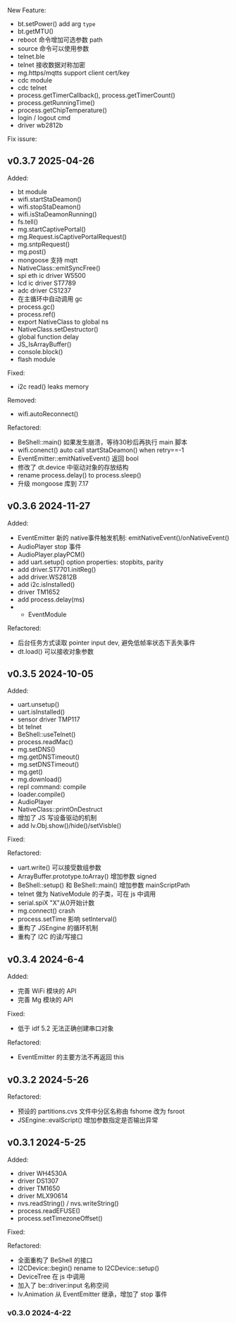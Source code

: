 
New Feature:

* bt.setPower() add arg `type`
* bt.getMTU()
* reboot 命令增加可选参数 path 
* source 命令可以使用参数
* telnet.ble
* telnet 接收数据对称加密
* mg.https/mqtts support client cert/key
* cdc module
* cdc telnet
* process.getTimerCallback(), process.getTimerCount()
* process.getRunningTime()
* process.getChipTemperature()
* login / logout cmd
* driver wb2812b

Fix issure:


## v0.3.7   2025-04-26

Added: 

* bt module
* wifi.startStaDeamon()
* wifi.stopStaDeamon()
* wifi.isStaDeamonRunning()
* fs.tell()
* mg.startCaptivePortal()
* mg.Request.isCaptivePortalRequest()
* mg.sntpRequest()
* mg.post()
* mongoose 支持 mqtt
* NativeClass::emitSyncFree()
* spi eth ic driver W5500
* lcd ic driver ST7789
* adc driver CS1237
* 在主循环中自动调用 gc
* process.gc()
* process.ref()
* export NativeClass to global ns
* NativeClass.setDestructor()
* global function delay
* JS_IsArrayBuffer()
* console.block()
* flash module

Fixed:

* i2c read() leaks memory

Removed:

* wifi.autoReconnect()

Refactored:

* BeShell::main() 如果发生崩溃，等待30秒后再执行 main 脚本
* wifi.conenct()  auto call startStaDeamon() when retry==-1
* EventEmitter::emitNativeEvent() 返回 bool
* 修改了 dt.device 中驱动对象的存放结构
* rename process.delay() to process.sleep()
* 升级 mongoose 库到 7.17

## v0.3.6   2024-11-27

Added:

* EventEmitter 新的 native事件触发机制:  emitNativeEvent()/onNativeEvent()
* AudioPlayer stop 事件
* AudioPlayer.playPCM()
* add uart.setup() option properties: stopbits, parity
* add driver.ST7701.initReg()
* add driver.WS2812B
* add i2c.isInstalled()
* driver TM1652
* add process.delay(ms)
* + EventModule

Refactored:

* 后台任务方式读取 pointer input dev, 避免低帧率状态下丢失事件
* dt.load() 可以接收对象参数


## v0.3.5   2024-10-05

Added:

* uart.unsetup()
* uart.isInstalled()
* sensor driver TMP117
* bt telnet
* BeShell::useTelnet()
* process.readMac()
* mg.setDNS()
* mg.getDNSTimeout()
* mg.setDNSTimeout()
* mg.get()
* mg.download()
* repl command: compile
* loader.compile()
* AudioPlayer
* NativeClass::printOnDestruct
* 增加了 JS 写设备驱动的机制
* add lv.Obj.show()/hide()/setVisble()

Fixed:

Refactored:

* uart.write() 可以接受数组参数
* ArrayBuffer.prototype.toArray() 增加参数 signed
* BeShell::setup() 和 BeShell::main() 增加参数 mainScriptPath
* telnet 做为 NativeModule 的子类，可在 js 中调用
* serial.spiX "X"从0开始计数
* mg.connect() crash
* process.setTime 影响 setInterval()
* 重构了 JSEngine 的循环机制
* 重构了 I2C 的读/写接口

## v0.3.4   2024-6-4

Added:

* 完善 WiFi 模块的 API
* 完善 Mg 模块的 API

Fixed:

* 低于 idf 5.2 无法正确创建串口对象

Refactored:

* EventEmitter 的主要方法不再返回 this

## v0.3.2   2024-5-26

Refactored:

* 预设的 partitions.cvs 文件中分区名称由 fshome 改为 fsroot
* JSEngine::evalScript() 增加参数指定是否输出异常


## v0.3.1   2024-5-25

Added:
* driver WH4530A
* driver DS1307
* driver TM1650
* driver MLX90614
* nvs.readString() / nvs.writeString()
* process.readEFUSE()
* process.setTimezoneOffset()

Fixed:

Refactored:

* 全面重构了 BeShell 的接口
* I2CDevice::begin() rename to I2CDevice::setup()
* DeviceTree 在 js 中调用
* 加入了 be::driver:input 名称空间
* lv.Animation 从 EventEmitter 继承，增加了 stop 事件

### v0.3.0   2024-4-22